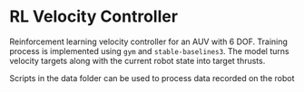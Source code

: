 # RL Velocity Controller

Reinforcement learning velocity controller for an AUV with 6 DOF. Training process is implemented using `gym` and `stable-baselines3`. The model turns velocity targets along with the current robot state into target thrusts.

Scripts in the data folder can be used to process data recorded on the robot
